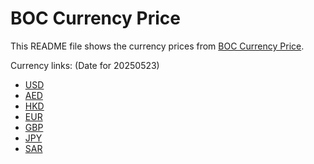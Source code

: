 # BOC Currency Price

This README file shows the currency prices from [BOC Currency Price](https://www.boc.cn/sourcedb/whpj/).

Currency links: (Date for 20250523)

- [USD](https://bocurrencyprice.techina.science/BOC_CURRENCY_PRICE/USD/20250523.json)
- [AED](https://bocurrencyprice.techina.science/BOC_CURRENCY_PRICE/AED/20250523.json)
- [HKD](https://bocurrencyprice.techina.science/BOC_CURRENCY_PRICE/HKD/20250523.json)
- [EUR](https://bocurrencyprice.techina.science/BOC_CURRENCY_PRICE/EUR/20250523.json)
- [GBP](https://bocurrencyprice.techina.science/BOC_CURRENCY_PRICE/GBP/20250523.json)
- [JPY](https://bocurrencyprice.techina.science/BOC_CURRENCY_PRICE/JPY/20250523.json)
- [SAR](https://bocurrencyprice.techina.science/BOC_CURRENCY_PRICE/SAR/20250523.json)
